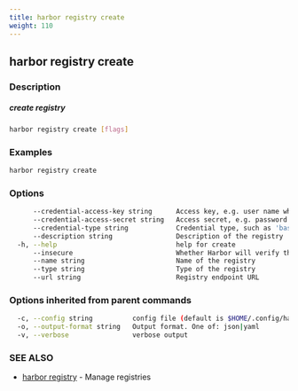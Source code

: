 ```yaml
---
title: harbor registry create
weight: 110
---
```

## harbor registry create

### Description

##### create registry

```sh
harbor registry create [flags]
```

### Examples

```sh
harbor registry create
```

### Options

```sh
      --credential-access-key string      Access key, e.g. user name when credential type is 'basic'
      --credential-access-secret string   Access secret, e.g. password when credential type is 'basic'
      --credential-type string            Credential type, such as 'basic', 'oauth' (default "basic")
      --description string                Description of the registry
  -h, --help                              help for create
      --insecure                          Whether Harbor will verify the server certificate (default true)
      --name string                       Name of the registry
      --type string                       Type of the registry
      --url string                        Registry endpoint URL
```

### Options inherited from parent commands

```sh
  -c, --config string          config file (default is $HOME/.config/harbor-cli/config.yaml)
  -o, --output-format string   Output format. One of: json|yaml
  -v, --verbose                verbose output
```

### SEE ALSO

* [harbor registry](harbor-registry.md)	 - Manage registries

